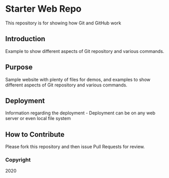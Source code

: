 # Starter Web Repo

This repository is for showing how Git and GitHub work

## Introduction

Example to show different aspects of Git repository and various commands.

## Purpose

Sample website with plenty of files for demos, and examples to show different aspects of Git repository and various commands.

## Deployment

Information regarding the deployment - Deployment can be on any web server or even local file system

## How to Contribute

Please fork this repository and then issue Pull Requests for review.

### Copyright

2020